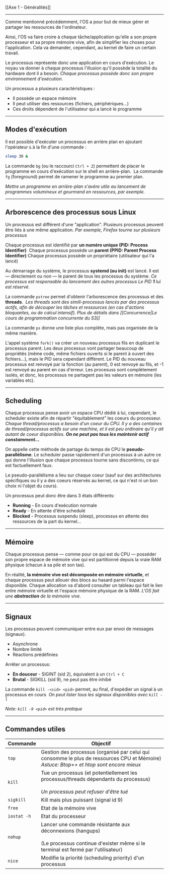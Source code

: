 [[Axe 1 - Généralités]]
****

Comme mentionné précédemment, l'OS a pour but de mieux gérer et partager les ressources de l'ordinateur.

Ainsi, l'OS va faire croire à chaque tâche/application qu'elle a son propre processeur et sa propre mémoire vive, afin de simplifier les choses pour l'application. Cela va demander, cependant, au kernel de faire un certain travail. 

Le processus représente donc une application en cours d'exécution. Le noyau va donner à chaque processus l'illusion qu'il possède la totalité du hardware dont il a besoin.
	*Chaque processus possède donc son propre environnement d'exécution.*


Un processus a plusieurs caractéristiques : 
- Il possède un espace mémoire 
- Il peut utiliser des ressources (fichiers, périphériques…) 
- Ces droits dépendent de l'utilisateur qui a lancé le programme


****
## Modes d'exécution

Il est possible d'exécuter un processus en arrière plan en ajoutant l'opérateur `&` à la fin d'une commande :
```bash
sleep 30 &
```


La commande `bg` (ou le raccourci `Ctrl + Z`) permettent de placer le programme en cours d'exécution sur le shell en arrière-plan. 
La commande `fg` (foreground) permet de ramener le programme au premier plan. 

*Mettre un programme en arrière-plan s'avère utile au lancement de programmes volumineux et gourmand en ressources, par exemple.*


****
## Arborescence des processus sous Linux

Un processus est différent d'une "application". Plusieurs processus peuvent être liés à une même application.
	*Par exemple, Firefox tourne sur plusieurs processus*

Chaque processus est identifié par **un numéro unique (PID: Process Identifier)** 
Chaque processus possède un **parent (PPID: Parent Process Identifier)**
Chaque processus possède un propriétaire (utilisateur qui l'a lancé) 

Au démarrage du système, le processus **systemd (ou init)** est lancé. Il est — directement ou non — le parent de tous les processus du système.
	*Ce processus est responsable du lancement des autres processus
	Le PID **1** lui est réservé.* 


La commande `pstree` permet d'obtenir l'arborescence des processus et des **threads**. 
	*Les threads sont des simili-processus lancés par des processus actifs, afin de découper les tâches et ressources (en cas d'actions bloquantes, ou de calcul intensif). Plus de détails dans [[Concurrence|Le cours de programmation concurrente du S3]]*

La commande `ps` donne une liste plus complète, mais pas organisée de la même manière. 


L'appel système `fork()` va créer un nouveau processus fils en duplicant le processus parent. 
Les deux processus vont partager beaucoup de propriétés (même code, même fichiers ouverts si le parent à ouvert des fichiers...), mais le PID sera cependant différent. 
Le PID du nouveau processus est renvoyé par la fonction (au parent), 0 est renvoyé au fils, et -1 est renvoyé au parent en cas d'erreur. Les procesuss sont complètement isolés, et donc, les processus ne partagent pas les valeurs en mémoire (les variables etc). 


****
## Scheduling

Chaque processus pense avoir un espace CPU dédié à lui, cependant, le scheduler existe afin de répartir "équitablement" les coeurs du processeur.
	*Chaque thread/processus a besoin d'un coeur du CPU. Il y a des centaines de thread/processus actifs sur une machine, et il est peu ordinaire qu'il y ait autant de coeur disponibles. **On ne peut pas tous les maintenir actif constamment...***

On appelle cette méthode de partage du temps de CPU le **pseudo-parallélisme**. Le scheduler passe rapidement d'un processus à un autre ce qui donne l'illusion que chaque processus tourne sans discontinnu, ce qui est factuellement faux.


Le pseudo-parallélisme a lieu sur chaque coeur (sauf sur des architectures spécifiques ou il y a des coeurs réservés au kernel, ce qui n'est ni un bon choix ni l'objet du cours).

Un processus peut donc être dans 3 états différents: 
- **Running** - En cours d'exécution normale
- **Ready** - En attente d'être schedulé
- **Blocked** - Processus suspendu (sleep), processus en attente des ressources de la part du kernel...


****
## Mémoire

Chaque processus pense — comme pour ce qui est du CPU — posséder son propre espace de mémoire vive qui est partitionné depuis la vraie RAM physique (chacun à sa pile et son tas).

En réalité, **la mémoire vive est décomposée en mémoire virtuelle**, et chaque processus peut allouer des blocs au hasard parmi l'espace disponible. 
Chaque allocation va d'abord consulter un tableau qui fait le lien entre mémoire virtuelle et l'espace mémoire physique de la RAM. 
	*L'OS fait une **abstraction** de la mémoire vive.*


****
## Signaux

Les processus peuvent communiquer entre eux par envoi de messages (signaux). 
- Asynchrone 
- Nombre limité 
- Réactions prédéfinies 

Arrêter un processus: 
- **En douceur** - SIGINT (sid 2), équivalent à un `Ctrl + C`
- **Brutal** - SIGKILL (sid 9), ne peut pas être inhibé


La commande `kill -<sid> <pid>` permet, au final, d'expédier un signal à un processus en cours 
	*On peut lister tous les signaux disponibles avec `kill -l`*

*Note: `kill -9 <pid>` est très pratique*


****
## Commandes utiles

| Commande    | Objectif                                                                                                                                           |
| ----------- | -------------------------------------------------------------------------------------------------------------------------------------------------- |
| `top`       | Gestion des processus (organisé par celui qui consomme le plus de ressources CPU et Mémoire)<br>*Astuce: Btop++ et htop sont encore mieux*         |
| `kill`      | Tue un processus (et potentiellement les processus/threads dépendants du processus) <br><br>*Un processus peut refuser d'être tué*                 |
| `sigkill`   | Kill mais plus puissant (signal id 9)                                                                                                              |
| `free`      | Etat de la mémoire vive                                                                                                                            |
| `iostat -h` | Etat du processeur                                                                                                                                 |
| `nohup`     | Lancer une commande résistante aux déconnexions (hangups)<br><br>(Le processus continue d'exister même si le terminal est fermé par l'utilisateur) |
| `nice`      | Modifie la priorité (scheduling priority) d'un processus                                                                                           |

